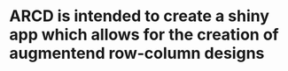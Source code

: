 # ARCD is intended to create a shiny app which allows for the creation of augmentend row-column designs

